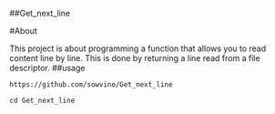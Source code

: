 ##Get_next_line

#About

This project is about programming a function that allows you to read content line by line. This is done by returning a line read from a file descriptor.
##usage
```
https://github.com/sowvino/Get_next_line
```
```
cd Get_next_line
```
